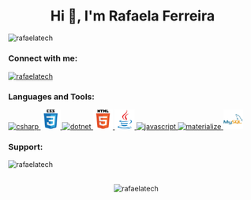 <h1 align="center">Hi 👋, I'm Rafaela Ferreira</h1>
<p align="left"> <img src="https://komarev.com/ghpvc/?username=rafaelatech&label=Profile%20views&color=0e75b6&style=flat" alt="rafaelatech" /> </p>

<h3 align="left">Connect with me:</h3>
<p align="left">
<a href="https://linkedin.com/in/rafaelatech" target="blank"><img align="center" src="https://raw.githubusercontent.com/rahuldkjain/github-profile-readme-generator/master/src/images/icons/Social/linked-in-alt.svg" alt="rafaelatech" height="30" width="40" /></a>
</p>

<h3 align="left">Languages and Tools:</h3>
<p align="left"> <a href="https://www.w3schools.com/cs/" target="_blank" rel="noreferrer"> <img src="[https://www.canva.com/design/DAFKqRfim5I/view](https://br.pinterest.com/pin/600456562833558665/)" alt="csharp" width="40" height="40"/> </a> <a href="https://www.w3schools.com/css/" target="_blank" rel="noreferrer"> <img src="https://raw.githubusercontent.com/devicons/devicon/master/icons/css3/css3-original-wordmark.svg" alt="css3" width="40" height="40"/> </a> <a href="https://dotnet.microsoft.com/" target="_blank" rel="noreferrer"> <img src="[https://raw.githubusercontent.com/devicons/devicon/master/icons/dot-net/dot-net-original-wordmark.svg](https://br.pinterest.com/pin/600456562833558665/)" alt="dotnet" width="40" height="40"/> </a> <a href="https://www.w3.org/html/" target="_blank" rel="noreferrer"> <img src="https://raw.githubusercontent.com/devicons/devicon/master/icons/html5/html5-original-wordmark.svg" alt="html5" width="40" height="40"/> </a> <a href="https://www.java.com" target="_blank" rel="noreferrer"> <img src="https://raw.githubusercontent.com/devicons/devicon/master/icons/java/java-original.svg" alt="java" width="40" height="40"/> </a> <a href="https://developer.mozilla.org/en-US/docs/Web/JavaScript" target="_blank" rel="noreferrer"> <img src="600456562833558665_00001.svg" alt="javascript" width="40" height="40"/> </a> <a href="https://materializecss.com/" target="_blank" rel="noreferrer"> <img src="https://raw.githubusercontent.com/prplx/svg-logos/5585531d45d294869c4eaab4d7cf2e9c167710a9/svg/materialize.svg" alt="materialize" width="40" height="40"/> </a> <a href="https://www.mysql.com/" target="_blank" rel="noreferrer"> <img src="https://raw.githubusercontent.com/devicons/devicon/master/icons/mysql/mysql-original-wordmark.svg" alt="mysql" width="40" height="40"/> </a> </p>

<h3 align="left">Support:</h3>
<p><a href="https://www.buymeacoffee.com/rafaelatech"> <img align="left" src="https://cdn.buymeacoffee.com/buttons/v2/default-yellow.png" height="50" width="210" alt="rafaelatech" /></a></p><br><br>

<p>&nbsp;<img align="center" src="https://github-readme-stats.vercel.app/api?username=rafaelatech&show_icons=true&locale=en" alt="rafaelatech" /></p>
